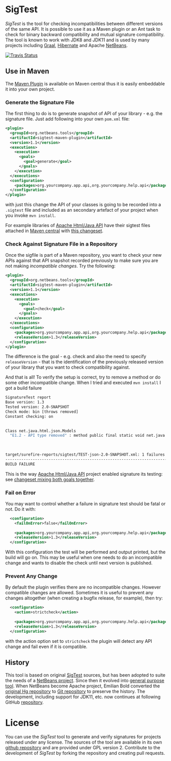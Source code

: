 # SigTest

*SigTest* is the tool for checking incompatibilities between different versions of the same API. 
It is possible to use it as a Maven plugin or an Ant task to check for binary backward 
compatibility and mutual signature compatibility. The tool is known to work with JDK8 and JDK11 and
is used by many projects including [Graal](https://github.com/oracle/graal/commit/6ca3d0458d108ba183997f09fa51596fbe503893#diff-6229fdf88aa48f7dda4de6126283c913),
[Hibernate](https://github.com/hibernate/hibernate-validator/pull/831/files) and 
Apache [NetBeans](https://github.com/apache/incubator-netbeans/pull/670).

[![Travis Status](https://travis-ci.org/jtulach/netbeans-apitest.svg?branch=master)](https://travis-ci.org/jtulach/netbeans-apitest)

## Use in Maven

The [Maven Plugin](http://search.maven.org/#search|ga|1|a%3A%22sigtest-maven-plugin%22) is available 
on Maven central thus it is easily embeddable it into your own project. 

### Generate the Signature File

The first thing to do is to generate snapshot of API of your library - 
e.g. the signature file. Just add following into your own `pom.xml` file:

```xml
<plugin>
  <groupId>org.netbeans.tools</groupId>
  <artifactId>sigtest-maven-plugin</artifactId>
  <version>1.1</version>
  <executions>
    <execution>
      <goals>
        <goal>generate</goal>
      </goals>
    </execution>
  </executions>
  <configuration>
    <packages>org.yourcompany.app.api,org.yourcompany.help.api</packages>
  </configuration>
</plugin>
```

with just this change the API of your classes is going to be recorded 
into a `.sigtest` file and included as an secondary artefact of your project
when you invoke `mvn install`.

For example libraries of [Apache Html/Java API](https://github.com/apache/incubator-netbeans-html4j/) have their 
sigtest files attached in [Maven central](http://repo1.maven.org/maven2/org/netbeans/html/net.java.html.json/1.3/)
with [this changeset](https://github.com/emilianbold/netbeans-html4j/commit/3474a45f6cd1352d2366ced976a12d7d6497bc09).


### Check Against Signature File in a Repository

Once the sigfile is part of a Maven repository, you want to check your new APIs against that 
API snapshot recorded previously to make sure you are not making *incompatible changes*.
Try the following:

```xml
<plugin>
  <groupId>org.netbeans.tools</groupId>
  <artifactId>sigtest-maven-plugin</artifactId>
  <version>1.1</version>
  <executions>
    <execution>
      <goals>
        <goal>check</goal>
      </goals>
    </execution>
  </executions>
  <configuration>
    <packages>org.yourcompany.app.api,org.yourcompany.help.api</packages>
    <releaseVersion>1.3</releaseVersion>
  </configuration>
</plugin>
```

The difference is the goal - e.g. check and also the need to specify `releaseVersion` - that is the
identification of the previously released version of your library that you want to check 
compatibility against.

And that is all! To verify the setup is correct, try to remove a method or do some other
incompatible change. When I tried and executed `mvn install` I got a build failure

```bash
SignatureTest report
Base version: 1.3
Tested version: 2.0-SNAPSHOT
Check mode: bin [throws removed]
Constant checking: on
 
 
Class net.java.html.json.Models
  "E1.2 - API type removed" : method public final static void net.java.html.json.Models.applyBindings(java.lang.Object,java.lang.String)
 
 
 
target/surefire-reports/sigtest/TEST-json-2.0-SNAPSHOT.xml: 1 failures in /.m2/repository/json/1.3/json-1.3.sigfile
------------------------------------------------------------------------
BUILD FAILURE
```

This is the way [Apache Html/Java API](https://github.com/apache/incubator-netbeans-html4j/) project
enabled signature its testing: see 
[changeset mixing both goals together](https://github.com/emilianbold/netbeans-html4j/commit/d3ef8e3208f2b04c85eafde97e4ccaf2cfe6d627).

### Fail on Error

You may want to control whether a failure in signature test should be fatal or not. Do it with:

```xml
  <configuration>
    <failOnError>false</failOnError>
 
    <packages>org.yourcompany.app.api,org.yourcompany.help.api</packages>
    <releaseVersion>1.3</releaseVersion>
  </configuration>
```  

With this configuration the test will be performed and output printed, but the build will go on.
This may be useful when one needs to do an incompatible change and wants to disable the check
until next version is published.

### Prevent Any Change

By default the plugin verifies there are no incompatible changes. However compatible changes
are allowed. Sometimes it is useful to prevent any changes altogether (when creating a bugfix release, for example), 
then try:

```xml
  <configuration>
    <action>strictcheck</action>
 
    <packages>org.yourcompany.app.api,org.yourcompany.help.api</packages>
    <releaseVersion>1.3</releaseVersion>
  </configuration>
```

with the action option set to `strictcheck` the plugin will detect any API change and fail even if it is compatible. 

## History

This tool is based on original [SigTest](https://wiki.openjdk.java.net/display/CodeTools/sigtest) sources,
but has been adopted to suite the needs of a [NetBeans project](http://wiki.netbeans.org/SignatureTest). 
Since then it evolved into [general purpose tool](http://wiki.netbeans.org/SigTest). When NetBeans become
Apache project, Emilian Bold converted the [original Hg repository](http://hg.netbeans.org/apitest/) to
[Git repository](https://github.com/emilianbold/netbeans-apitest) to preserve the history. The development,
including support for JDK11, etc. now continues at following GitHub
[repository](https://github.com/jtulach/netbeans-apitest/).

# License

You can use the *SigTest* tool to generate and verify signatures for projects released under any license. 
The sources of the tool are available in its own [github repository](https://github.com/jtulach/netbeans-apitest) 
and are provided under GPL version 2. Contribute to the development of *SigTest* by forking
the repository and creating pull requests.
